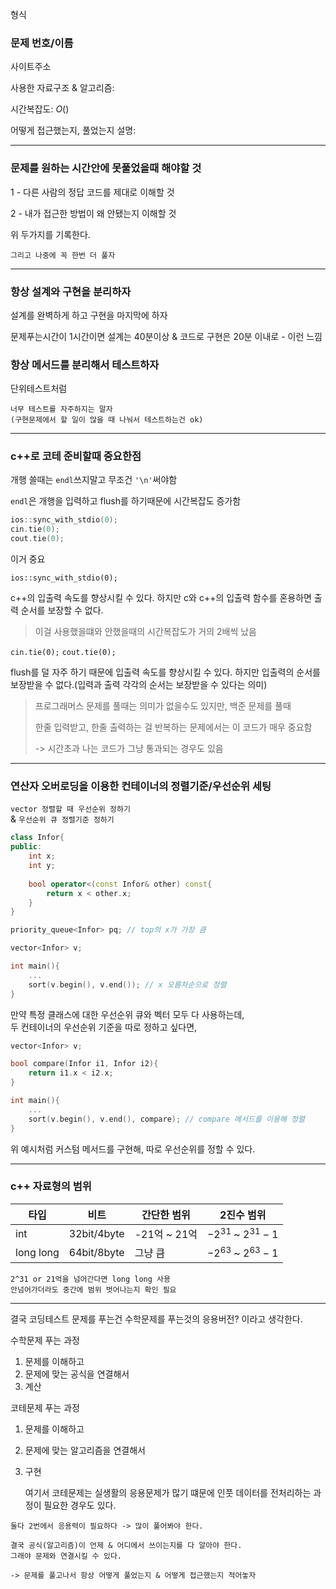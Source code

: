 형식

### 문제 번호/이름

사이트주소

사용한 자료구조 & 알고리즘: 

시간복잡도: $O()$

어떻게 접근했는지, 풀었는지 설명:

---

### 문제를 원하는 시간안에 못풀었을때 해야할 것

1 - 다른 사람의 정답 코드를 제대로 이해할 것

2 - 내가 접근한 방법이 왜 안됐는지 이해할 것

위 두가지를 기록한다.

    그리고 나중에 꼭 한번 더 풀자


---

### 항상 설계와 구현을 분리하자

설계를 완벽하게 하고 구현을 마지막에 하자

문제푸는시간이 1시간이면 설계는 40분이상 & 코드로 구현은 20분 이내로 - 이런 느낌

### 항상 메서드를 분리해서 테스트하자

단위테스트처럼

    너무 테스트를 자주하지는 말자
    (구현문제에서 할 일이 많을 때 나눠서 테스트하는건 ok)

---

### c++로 코테 준비할때 중요한점

개행 쓸때는 ```endl```쓰지말고 무조건 ```'\n'```써야함

```endl```은 개행을 입력하고 flush를 하기때문에 시간복잡도 증가함


```cpp
ios::sync_with_stdio(0);
cin.tie(0);
cout.tie(0);
``````

이거 중요

```ios::sync_with_stdio(0);```

c++의 입출력 속도를 향상시킬 수 있다.
하지만 c와 c++의 입출력 함수를 혼용하면 출력 순서를 보장할 수 없다.

> 이걸 사용했을떄와 안했을때의 시간복잡도가 거의 2배씩 났음

```cin.tie(0);```
```cout.tie(0);```

flush를 덜 자주 하기 때문에 입출력 속도를 향상시킬 수 있다.
하지만 입출력의 순서를 보장받을 수 없다.(입력과 출력 각각의 순서는 보장받을 수 있다는 의미)

> 프로그래머스 문제를 풀때는 의미가 없을수도 있지만,
> 백준 문제를 풀때 
>
> 한줄 입력받고, 한줄 출력하는 걸 반복하는 문제에서는 이 코드가 매우 중요함
>
> -> 시간초과 나는 코드가 그냥 통과되는 경우도 있음

---

### 연산자 오버로딩을 이용한 컨테이너의 정렬기준/우선순위 세팅

`vector 정렬할 때 우선순위 정하기`  
& `우선순위 큐 정렬기준 정하기`

```cpp
class Infor{
public:
    int x;
    int y;
    
    bool operator<(const Infor& other) const{
        return x < other.x;    
    }
}

priority_queue<Infor> pq; // top의 x가 가장 큼

vector<Infor> v;

int main(){
    ...
    sort(v.begin(), v.end()); // x 오름차순으로 정렬
}
```

만약 특정 클래스에 대한 우선순위 큐와 벡터 모두 다 사용하는데,  
두 컨테이너의 우선순위 기준을 따로 정하고 싶다면,
 
```cpp
vector<Infor> v;

bool compare(Infor i1, Infor i2){
    return i1.x < i2.x;
}

int main(){
    ...
    sort(v.begin(), v.end(), compare); // compare 메서드를 이용해 정렬
}
```

위 예시처럼 커스텀 메서드를 구현해, 따로 우선순위를 정할 수 있다.

---

### c++ 자료형의 범위

|타입|비트|간단한 범위| 2진수 범위                 |
|--|--|--|------------------------|
|int|32bit/4byte|-21억 ~ 21억| $-2^{31}$ ~ $2^{31}-1$ |
|long long|64bit/8byte|그냥 큼| $-2^{63}$ ~ $2^{63}-1$ |

    2^31 or 21억을 넘어간다면 long long 사용
    안넘어가더라도 중간에 범위 벗어나는지 확인 필요

---

결국 코딩테스트 문제를 푸는건 수학문제를 푸는것의 응용버전? 이라고 생각한다.

수학문제 푸는 과정
1. 문제를 이해하고
2. 문제에 맞는 공식을 연결해서
3. 계산

코테문제 푸는 과정
1. 문제를 이해하고
2. 문제에 맞는 알고리즘을 연결해서
3. 구현

    여기서 코테문제는 실생활의 응용문제가 많기 떄문에 
    인풋 데이터를 전처리하는 과정이 필요한 경우도 있다.
>
    둘다 2번에서 응용력이 필요하다 -> 많이 풀어봐야 한다.
>
    결국 공식(알고리즘)이 언제 & 어디에서 쓰이는지를 다 알아야 한다.
    그래야 문제와 연결시킬 수 있다.
    
    -> 문제를 풀고나서 항상 어떻게 풀었는지 & 어떻게 접근했는지 적어놓자